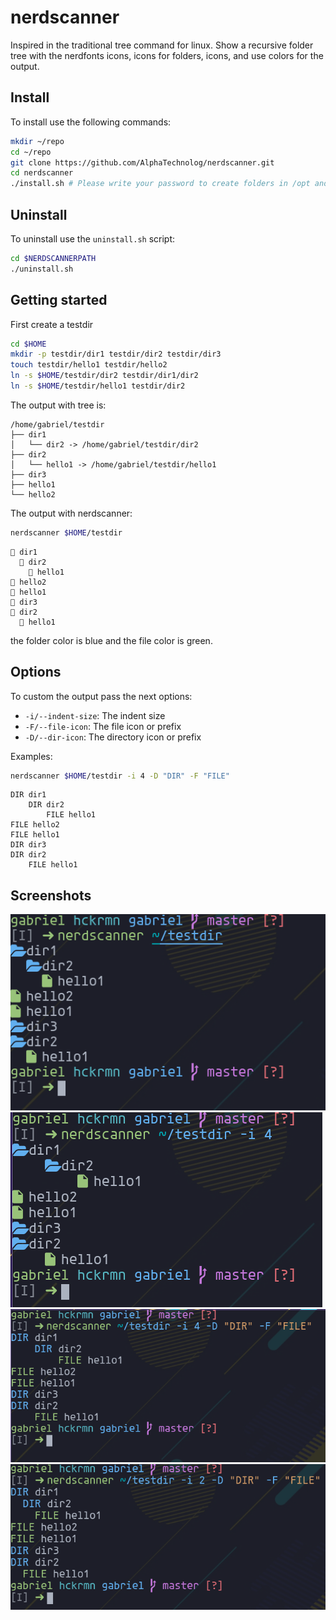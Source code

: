 # nerdscanner

Inspired in the traditional tree command for linux. Show a recursive
folder tree with the nerdfonts icons, icons for folders, icons, and
use colors for the output.

## Install

To install use the following commands:

```sh
mkdir ~/repo
cd ~/repo
git clone https://github.com/AlphaTechnolog/nerdscanner.git
cd nerdscanner
./install.sh # Please write your password to create folders in /opt and files in /usr/bin
```

## Uninstall

To uninstall use the `uninstall.sh` script:

```sh
cd $NERDSCANNERPATH
./uninstall.sh
```

## Getting started

First create a testdir

```sh
cd $HOME
mkdir -p testdir/dir1 testdir/dir2 testdir/dir3
touch testdir/hello1 testdir/hello2
ln -s $HOME/testdir/dir2 testdir/dir1/dir2
ln -s $HOME/testdir/hello1 testdir/dir2
```

The output with tree is:

```
/home/gabriel/testdir
├── dir1
│   └── dir2 -> /home/gabriel/testdir/dir2
├── dir2
│   └── hello1 -> /home/gabriel/testdir/hello1
├── dir3
├── hello1
└── hello2
```

The output with nerdscanner:

```sh
nerdscanner $HOME/testdir
```
```
 dir1
   dir2
     hello1
 hello2
 hello1
 dir3
 dir2
   hello1
```

the folder color is blue and the file color is green.

## Options

To custom the output pass the next options:

- `-i/--indent-size`: The indent size
- `-F/--file-icon`: The file icon or prefix
- `-D/--dir-icon`: The directory icon or prefix

Examples:

```sh
nerdscanner $HOME/testdir -i 4 -D "DIR" -F "FILE"
```

```
DIR dir1
    DIR dir2
        FILE hello1
FILE hello2
FILE hello1
DIR dir3
DIR dir2
    FILE hello1
```

## Screenshots

![nerdscanner-1](./.screenshot/nerdscanner.1.png)
<br>
![nerdscanner-2](./.screenshot/nerdscanner.2.png)
<br>
![nerdscanner-3](./.screenshot/nerdscanner.3.png)
<br>
![nerdscanner-4](./.screenshot/nerdscanner.4.png)
